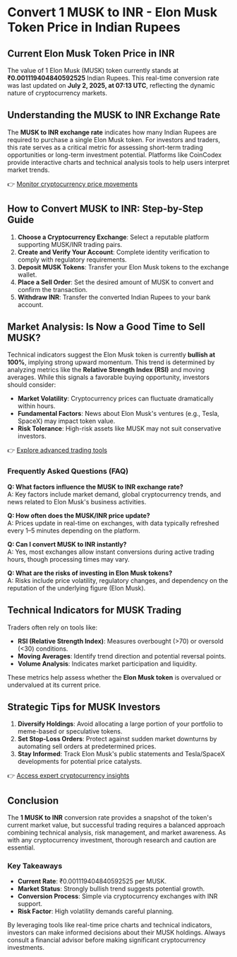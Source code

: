 # Convert 1 MUSK to INR - Elon Musk Token Price in Indian Rupees  

## Current Elon Musk Token Price in INR  
The value of 1 Elon Musk (MUSK) token currently stands at **₹0.001119404840592525** Indian Rupees. This real-time conversion rate was last updated on **July 2, 2025, at 07:13 UTC**, reflecting the dynamic nature of cryptocurrency markets.  

## Understanding the MUSK to INR Exchange Rate  
The **MUSK to INR exchange rate** indicates how many Indian Rupees are required to purchase a single Elon Musk token. For investors and traders, this rate serves as a critical metric for assessing short-term trading opportunities or long-term investment potential. Platforms like CoinCodex provide interactive charts and technical analysis tools to help users interpret market trends.  

👉 [Monitor cryptocurrency price movements](https://bit.ly/okx-bonus)  

## How to Convert MUSK to INR: Step-by-Step Guide  
1. **Choose a Cryptocurrency Exchange**: Select a reputable platform supporting MUSK/INR trading pairs.  
2. **Create and Verify Your Account**: Complete identity verification to comply with regulatory requirements.  
3. **Deposit MUSK Tokens**: Transfer your Elon Musk tokens to the exchange wallet.  
4. **Place a Sell Order**: Set the desired amount of MUSK to convert and confirm the transaction.  
5. **Withdraw INR**: Transfer the converted Indian Rupees to your bank account.  

## Market Analysis: Is Now a Good Time to Sell MUSK?  
Technical indicators suggest the Elon Musk token is currently **bullish at 100%**, implying strong upward momentum. This trend is determined by analyzing metrics like the **Relative Strength Index (RSI)** and moving averages. While this signals a favorable buying opportunity, investors should consider:  

- **Market Volatility**: Cryptocurrency prices can fluctuate dramatically within hours.  
- **Fundamental Factors**: News about Elon Musk's ventures (e.g., Tesla, SpaceX) may impact token value.  
- **Risk Tolerance**: High-risk assets like MUSK may not suit conservative investors.  

👉 [Explore advanced trading tools](https://bit.ly/okx-bonus)  

### Frequently Asked Questions (FAQ)  

**Q: What factors influence the MUSK to INR exchange rate?**  
A: Key factors include market demand, global cryptocurrency trends, and news related to Elon Musk's business activities.  

**Q: How often does the MUSK/INR price update?**  
A: Prices update in real-time on exchanges, with data typically refreshed every 1–5 minutes depending on the platform.  

**Q: Can I convert MUSK to INR instantly?**  
A: Yes, most exchanges allow instant conversions during active trading hours, though processing times may vary.  

**Q: What are the risks of investing in Elon Musk tokens?**  
A: Risks include price volatility, regulatory changes, and dependency on the reputation of the underlying figure (Elon Musk).  

## Technical Indicators for MUSK Trading  
Traders often rely on tools like:  
- **RSI (Relative Strength Index)**: Measures overbought (>70) or oversold (<30) conditions.  
- **Moving Averages**: Identify trend direction and potential reversal points.  
- **Volume Analysis**: Indicates market participation and liquidity.  

These metrics help assess whether the **Elon Musk token** is overvalued or undervalued at its current price.  

## Strategic Tips for MUSK Investors  
1. **Diversify Holdings**: Avoid allocating a large portion of your portfolio to meme-based or speculative tokens.  
2. **Set Stop-Loss Orders**: Protect against sudden market downturns by automating sell orders at predetermined prices.  
3. **Stay Informed**: Track Elon Musk's public statements and Tesla/SpaceX developments for potential price catalysts.  

👉 [Access expert cryptocurrency insights](https://bit.ly/okx-bonus)  

## Conclusion  
The **1 MUSK to INR** conversion rate provides a snapshot of the token's current market value, but successful trading requires a balanced approach combining technical analysis, risk management, and market awareness. As with any cryptocurrency investment, thorough research and caution are essential.  

### Key Takeaways  
- **Current Rate**: ₹0.001119404840592525 per MUSK.  
- **Market Status**: Strongly bullish trend suggests potential growth.  
- **Conversion Process**: Simple via cryptocurrency exchanges with INR support.  
- **Risk Factor**: High volatility demands careful planning.  

By leveraging tools like real-time price charts and technical indicators, investors can make informed decisions about their MUSK holdings. Always consult a financial advisor before making significant cryptocurrency investments.